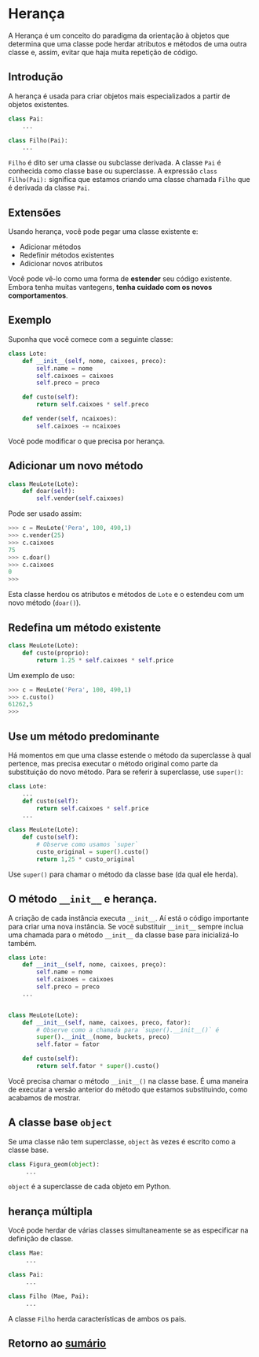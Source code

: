 # Herança

A Herança é um conceito do paradigma da orientação à objetos que determina que uma classe pode herdar atributos e métodos de uma outra classe e, assim, evitar que haja muita repetição de código.

## Introdução

A herança é usada para criar objetos mais especializados a partir de objetos existentes.

``` python
class Pai:
    ...

class Filho(Pai):
    ...
```

`Filho` é dito ser uma classe ou subclasse derivada. A classe `Pai` é conhecida como classe base ou superclasse. A expressão `class Filho(Pai):` significa que estamos criando uma classe chamada `Filho` que é derivada da classe `Pai`.

## Extensões

Usando herança, você pode pegar uma classe existente e:

* Adicionar métodos
* Redefinir métodos existentes
* Adicionar novos atributos

Você pode vê-lo como uma forma de **estender** seu código existente. Embora tenha muitas vantegens, **tenha cuidado com os novos comportamentos**.

## Exemplo

Suponha que você comece com a seguinte classe:

``` python
class Lote:
    def __init__(self, nome, caixoes, preco):
        self.name = nome
        self.caixoes = caixoes
        self.preco = preco

    def custo(self):
        return self.caixoes * self.preco

    def vender(self, ncaixoes):
        self.caixoes -= ncaixoes
```

Você pode modificar o que precisa por herança.

## Adicionar um novo método

``` python
class MeuLote(Lote):
    def doar(self):
        self.vender(self.caixoes)
```

Pode ser usado assim:

``` python
>>> c = MeuLote('Pera', 100, 490,1)
>>> c.vender(25)
>>> c.caixoes
75
>>> c.doar()
>>> c.caixoes
0
>>>
```

Esta classe herdou os atributos e métodos de `Lote` e o estendeu com um novo método (`doar()`).

## Redefina um método existente

``` python
class MeuLote(Lote):
    def custo(proprio):
        return 1.25 * self.caixoes * self.price
```

Um exemplo de uso:

``` python
>>> c = MeuLote('Pera', 100, 490,1)
>>> c.custo()
61262,5
>>>
```

## Use um método predominante

Há momentos em que uma classe estende o método da superclasse à qual pertence, mas precisa executar o método original como parte da substituição do novo método. Para se referir à superclasse, use `super()`:

``` python
class Lote:
    ...
    def custo(self):
        return self.caixoes * self.price
    ...

class MeuLote(Lote):
    def custo(self):
        # Observe como usamos `super`
        custo_original = super().custo()
        return 1,25 * custo_original
```

Use `super()` para chamar o método da classe base (da qual ele herda).

## O método `__init__` e herança.

A criação de cada instância executa `__init__`. Aí está o código importante para criar uma nova instância. Se você substituir `__init__` sempre inclua uma chamada para o método `__init__` da classe base para inicializá-lo também.

``` python
class Lote:
    def __init__(self, nome, caixoes, preço):
        self.name = nome
        self.caixoes = caixoes
        self.preco = preco
    ...


class MeuLote(Lote):
    def __init__(self, name, caixoes, preco, fator):
        # Observe como a chamada para `super().__init__()` é
        super().__init__(nome, buckets, preco)
        self.fator = fator

    def custo(self):
        return self.fator * super().custo()
```

Você precisa chamar o método `__init__()` na classe base. É uma maneira de executar a versão anterior do método que estamos substituindo, como acabamos de mostrar.

## A classe base `object`

Se uma classe não tem superclasse, `object` às vezes é escrito como a classe base.

``` python
class Figura_geom(object):
     ...
```

`object` é a superclasse de cada objeto em Python.

## herança múltipla

Você pode herdar de várias classes simultaneamente se as especificar na definição de classe.

``` python
class Mae:
     ...

class Pai:
     ...

class Filho (Mae, Pai):
     ...
```

A classe `Filho` herda características de ambos os pais. 

## Retorno ao [sumário](./00_Resumo.md)